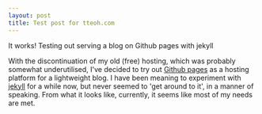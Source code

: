 ```yaml
---
layout: post
title: Test post for tteoh.com
---
```


<div class="message">
  It works! Testing out serving a blog on Github pages with jekyll
</div>

With the discontinuation of my old (free) hosting, which was probably somewhat underutilised, I've decided to try out <a href="https://pages.github.com/">Github pages</a> as a hosting platform for a lightweight blog. I have been meaning to experiment with <a href="http://jekyllrb.com/">jekyll</a> for a while now, but never seemed to 'get around to it', in a manner of speaking. From what it looks like, currently, it seems like most of my needs are met.  